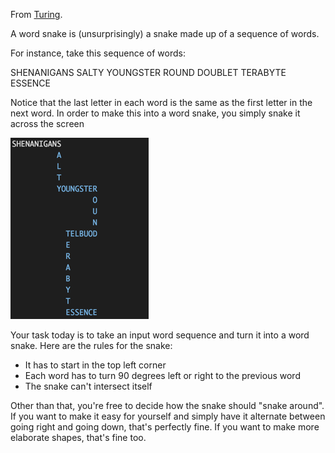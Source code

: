 From [Turing](http://today.turing.io/outlines/2015-07-13/).

A word snake is (unsurprisingly) a snake made up of a sequence of words.

For instance, take this sequence of words:

SHENANIGANS SALTY YOUNGSTER ROUND DOUBLET TERABYTE ESSENCE

Notice that the last letter in each word is the same as the first letter in the next word. In order to make this into a word snake, you simply snake it across the screen

![snake](snake.png)

Your task today is to take an input word sequence and turn it into a word snake. Here are the rules for the snake:

- It has to start in the top left corner
- Each word has to turn 90 degrees left or right to the previous word
- The snake can't intersect itself

Other than that, you're free to decide how the snake should "snake around". If you want to make it easy for yourself and simply have it alternate between going right and going down, that's perfectly fine. If you want to make more elaborate shapes, that's fine too.
